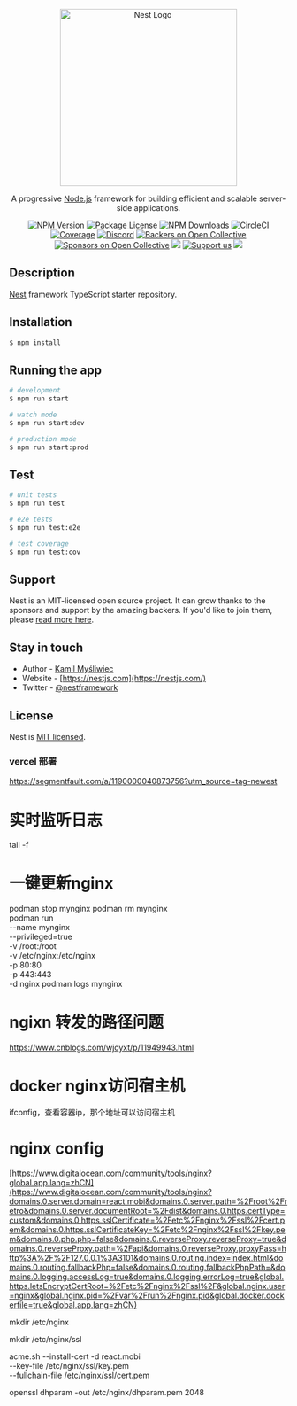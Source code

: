 <p align="center">
  <a href="http://nestjs.com/" target="blank"><img src="https://nestjs.com/img/logo_text.svg" width="320" alt="Nest Logo" /></a>
</p>

[circleci-image]: https://img.shields.io/circleci/build/github/nestjs/nest/master?token=abc123def456
[circleci-url]: https://circleci.com/gh/nestjs/nest

  <p align="center">A progressive <a href="http://nodejs.org" target="_blank">Node.js</a> framework for building efficient and scalable server-side applications.</p>
    <p align="center">
<a href="https://www.npmjs.com/~nestjscore" target="_blank"><img src="https://img.shields.io/npm/v/@nestjs/core.svg" alt="NPM Version" /></a>
<a href="https://www.npmjs.com/~nestjscore" target="_blank"><img src="https://img.shields.io/npm/l/@nestjs/core.svg" alt="Package License" /></a>
<a href="https://www.npmjs.com/~nestjscore" target="_blank"><img src="https://img.shields.io/npm/dm/@nestjs/common.svg" alt="NPM Downloads" /></a>
<a href="https://circleci.com/gh/nestjs/nest" target="_blank"><img src="https://img.shields.io/circleci/build/github/nestjs/nest/master" alt="CircleCI" /></a>
<a href="https://coveralls.io/github/nestjs/nest?branch=master" target="_blank"><img src="https://coveralls.io/repos/github/nestjs/nest/badge.svg?branch=master#9" alt="Coverage" /></a>
<a href="https://discord.gg/G7Qnnhy" target="_blank"><img src="https://img.shields.io/badge/discord-online-brightgreen.svg" alt="Discord"/></a>
<a href="https://opencollective.com/nest#backer" target="_blank"><img src="https://opencollective.com/nest/backers/badge.svg" alt="Backers on Open Collective" /></a>
<a href="https://opencollective.com/nest#sponsor" target="_blank"><img src="https://opencollective.com/nest/sponsors/badge.svg" alt="Sponsors on Open Collective" /></a>
  <a href="https://paypal.me/kamilmysliwiec" target="_blank"><img src="https://img.shields.io/badge/Donate-PayPal-ff3f59.svg"/></a>
    <a href="https://opencollective.com/nest#sponsor"  target="_blank"><img src="https://img.shields.io/badge/Support%20us-Open%20Collective-41B883.svg" alt="Support us"></a>
  <a href="https://twitter.com/nestframework" target="_blank"><img src="https://img.shields.io/twitter/follow/nestframework.svg?style=social&label=Follow"></a>
</p>
  <!--[![Backers on Open Collective](https://opencollective.com/nest/backers/badge.svg)](https://opencollective.com/nest#backer)
  [![Sponsors on Open Collective](https://opencollective.com/nest/sponsors/badge.svg)](https://opencollective.com/nest#sponsor)-->

## Description

[Nest](https://github.com/nestjs/nest) framework TypeScript starter repository.

## Installation

```bash
$ npm install
```

## Running the app

```bash
# development
$ npm run start

# watch mode
$ npm run start:dev

# production mode
$ npm run start:prod
```

## Test

```bash
# unit tests
$ npm run test

# e2e tests
$ npm run test:e2e

# test coverage
$ npm run test:cov
```

## Support

Nest is an MIT-licensed open source project. It can grow thanks to the sponsors and support by the amazing backers. If you'd like to join them, please [read more here](https://docs.nestjs.com/support).

## Stay in touch

- Author - [Kamil Myśliwiec](https://kamilmysliwiec.com)
- Website - [https://nestjs.com](https://nestjs.com/)
- Twitter - [@nestframework](https://twitter.com/nestframework)

## License

Nest is [MIT licensed](LICENSE).

### vercel 部署
https://segmentfault.com/a/1190000040873756?utm_source=tag-newest


# 实时监听日志
tail -f 

# 一键更新nginx
podman stop mynginx
podman rm mynginx  
podman run \
--name mynginx \
--privileged=true \
-v /root:/root \
-v /etc/nginx:/etc/nginx \
-p 80:80 \
-p 443:443 \
-d nginx
podman logs mynginx  

# ngixn 转发的路径问题
https://www.cnblogs.com/wjoyxt/p/11949943.html

# docker nginx访问宿主机
ifconfig，查看容器ip，那个地址可以访问宿主机

# nginx config

[https://www.digitalocean.com/community/tools/nginx?global.app.lang=zhCN](https://www.digitalocean.com/community/tools/nginx?domains.0.server.domain=react.mobi&domains.0.server.path=%2Froot%2Fretro&domains.0.server.documentRoot=%2Fdist&domains.0.https.certType=custom&domains.0.https.sslCertificate=%2Fetc%2Fnginx%2Fssl%2Fcert.pem&domains.0.https.sslCertificateKey=%2Fetc%2Fnginx%2Fssl%2Fkey.pem&domains.0.php.php=false&domains.0.reverseProxy.reverseProxy=true&domains.0.reverseProxy.path=%2Fapi&domains.0.reverseProxy.proxyPass=http%3A%2F%2F127.0.0.1%3A3101&domains.0.routing.index=index.html&domains.0.routing.fallbackPhp=false&domains.0.routing.fallbackPhpPath=&domains.0.logging.accessLog=true&domains.0.logging.errorLog=true&global.https.letsEncryptCertRoot=%2Fetc%2Fnginx%2Fssl%2F&global.nginx.user=nginx&global.nginx.pid=%2Fvar%2Frun%2Fnginx.pid&global.docker.dockerfile=true&global.app.lang=zhCN)

mkdir /etc/nginx

mkdir /etc/nginx/ssl

acme.sh --install-cert -d react.mobi \
--key-file       /etc/nginx/ssl/key.pem  \
--fullchain-file /etc/nginx/ssl/cert.pem

openssl dhparam -out /etc/nginx/dhparam.pem 2048
